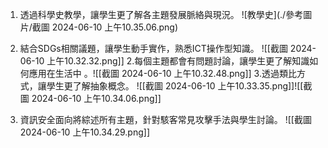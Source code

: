1. 透過科學史教學，讓學生更了解各主題發展脈絡與現況。
   ![教學史](./參考圖片/截圖 2024-06-10 上午10.35.06.png)
3. 結合SDGs相關議題，讓學生動手實作，熟悉ICT操作型知識。
   ![[截圖 2024-06-10 上午10.32.32.png]]
2.每個主題都會有問題討論，讓學生更了解知識如何應用在生活中 。![[截圖 2024-06-10 上午10.32.48.png]]
3.透過類比方式，讓學生更了解抽象概念。 
 ![[截圖 2024-06-10 上午10.33.35.png]]![[截圖 2024-06-10 上午10.34.06.png]]
  
4. 資訊安全面向將綜述所有主題，針對駭客常見攻擊手法與學生討論。
   ![[截圖 2024-06-10 上午10.34.29.png]]
